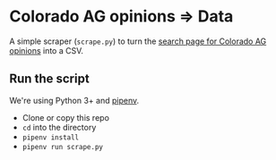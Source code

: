 # Colorado AG opinions => Data
A simple scraper (`scrape.py`) to turn the [search page for Colorado AG opinions](https://coag.gov/resources/formal-ag-opinions) into a CSV.

## Run the script

We're using Python 3+ and [pipenv](https://docs.pipenv.org/).

- Clone or copy this repo
- `cd` into the directory
- `pipenv install`
- `pipenv run scrape.py`
